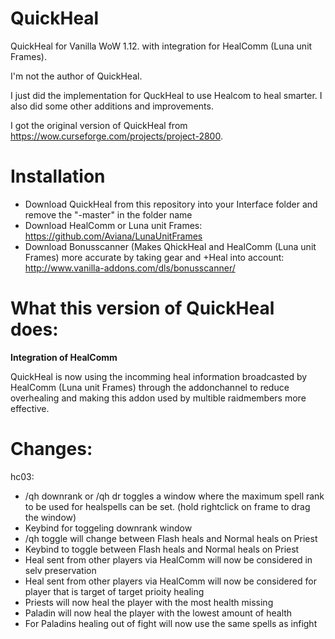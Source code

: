 # QuickHeal
QuickHeal for Vanilla WoW 1.12. with integration for HealComm (Luna unit Frames).

I'm not the author of QuickHeal.

I just did the implementation for QuckHeal to use Healcom to heal smarter.
I also did some other additions and improvements.

I got the original version of QuickHeal from https://wow.curseforge.com/projects/project-2800.

# Installation
- Download QuickHeal from this repository into your Interface folder and remove the "-master" in the folder name
- Download HealComm or Luna unit Frames: https://github.com/Aviana/LunaUnitFrames
- Download Bonusscanner (Makes QhickHeal and HealComm (Luna unit Frames) more accurate by taking gear and +Heal into account: http://www.vanilla-addons.com/dls/bonusscanner/

# What this version of QuickHeal does:

**Integration of HealComm**

QuickHeal is now using the incomming heal information broadcasted by HealComm (Luna unit Frames) through the addonchannel to reduce overhealing and making this addon used by multible raidmembers more effective.

# Changes:

hc03:
- /qh downrank or /qh dr toggles a window where the maximum spell rank to be used for healspells can be set. (hold rightclick on frame to drag the window)
- Keybind for toggeling downrank window
- /qh toggle will change between Flash heals and Normal heals on Priest
- Keybind to toggle between Flash heals and Normal heals on Priest
- Heal sent from other players via HealComm will now be considered in selv preservation
- Heal sent from other players via HealComm will now be considered for player that is target of target prioity healing
- Priests will now heal the player with the most health missing
- Paladin will now heal the player with the lowest amount of health
- For Paladins healing out of fight will now use the same spells as infight
